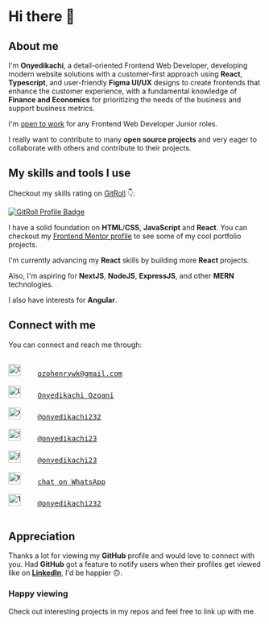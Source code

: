 # Hi there 👋

## About me

<!--
**OnyedikachiOzoani/OnyedikachiOzoani** is a ✨ _special_ ✨ repository because its `README.md` (this file) appears on your GitHub profile.

Here are some ideas to get you started:

- 🔭 I’m currently working on ...
- 🌱 I’m currently learning ...
- 👯 I’m looking to collaborate on ...
- 🤔 I’m looking for help with ...
- 💬 Ask me about ...
- 📫 How to reach me: ...
- 😄 Pronouns: ...
- ⚡ Fun fact: ...
-->

I'm **Onyedikachi**, a detail-oriented Frontend Web Developer, developing modern website solutions with a customer-first approach using **React**, **Typescript**, and user-friendly **Figma UI/UX** designs to create frontends that enhance the customer experience, with a fundamental knowledge of **Finance and Economics** for prioritizing the needs of the business and support business metrics.  

I'm [open to work](https://www.linkedin.com/in/onyedikachi23) for any Frontend Web Developer Junior roles.

I really want to contribute to many **open source projects** and very eager to collaborate with others and contribute to their projects.

## My skills and tools I use

Checkout my skills rating on [GitRoll](https://gitroll.io/profile/u8P8zSPiWPPVsp0RCEmPmzpE9RMA2) 👇:

<a href="https://gitroll.io/profile/u8P8zSPiWPPVsp0RCEmPmzpE9RMA2" target="_blank"><img src="https://gitroll.io/api/badges/profiles/v1/u8P8zSPiWPPVsp0RCEmPmzpE9RMA2" alt="GitRoll Profile Badge"/></a>

I have a solid foundation on **HTML**/**CSS**, **JavaScript** and **React**. You can checkout my [Frontend Mentor profile](https://www.frontendmentor.io/profile/onyedikachi23) to see some of my cool portfolio projects.  

I'm currently advancing my **React** skills by building more **React** projects.

Also, I'm aspiring for **NextJS**, **NodeJS**, **ExpressJS**, and other **MERN** technologies.  

I also have interests for **Angular**.

## Connect with me

You can connect and reach me through: 

<pre>

<a href="mailto:ozohenrywk@gmail.com" target="_blank"><img src="https://asset.brandfetch.io/id5o3EIREg/id6PVBBFQj.svg" alt="Gmail logo" width="24px" height="24px"/></a>    <a href="mailto:ozohenrywk@gmail.com" target="_blank">ozohenrywk@gmail.com</a>

<a href="https://www.linkedin.com/in/onyedikachi23/" target="_blank"><img src="https://asset.brandfetch.io/idJFz6sAsl/idO-lr4BCK.jpeg" alt="LinkedIn logo" width="24px" height="24px"/></a>    <a href="https://www.linkedin.com/in/onyedikachi23/" target="_blank">Onyedikachi Ozoani</a>

<a href="https://x.com/onyedikachi232" target="_blank"><img src="https://asset.brandfetch.io/idS5WhqBbM/idnz5G46Uq.jpeg" alt="X - Twitter logo" width="24px" height="24px"/></a>    <a href="https://x.com/onyedikachi232" target="_blank">@onyedikachi232</a>

<a href="https://stackoverflow.com/users/21363556/onyedikachi23" target="_blank"><img src="https://asset.brandfetch.io/ididrzcc2B/idge1taLhI.png" alt="Stack Overflow logo" width="24px" height="24px"/></a>    <a href="https://stackoverflow.com/users/21363556/onyedikachi23" target="_blank">@onyedikachi23</a>

<a href="https://www.frontendmentor.io/profile/onyedikachi23" target="_blank"><img src="https://asset.brandfetch.io/id-7PJzcYu/idDksQWGNy.jpeg" alt="Frontend Mentor logo" width="24px" height="24px"/></a>    <a href="https://www.frontendmentor.io/profile/onyedikachi23" target="_blank">@onyedikachi23</a>

<a href="https://wa.me/2348160836710" target="_blank"><img src="https://asset.brandfetch.io/id6Zq084G_/idc8kg0v_f.svg" alt="WhatsApp logo" width="24px" height="24px"/></a>    <a href="https://wa.me/2348160836710" target="_blank">chat on WhatsApp</a>

<a href="https://t.me/onyedikachi232" target="_blank"><img src="https://asset.brandfetch.io/id68S6e-Gp/id4intND9w.svg" alt="Telegram logo" width="24px" height="24px"/></a>    <a href="https://t.me/onyedikachi232" target="_blank">@onyedikachi232</a>

</pre> 

## Appreciation

Thanks a lot for viewing my **GitHub** profile and would love to connect with you. Had **GitHub** got a feature to notify users when their profiles get viewed like on [**LinkedIn**](https://www.linkedin.com/in/onyedikachi23), I'd be happier 🙃.

### Happy viewing 

Check out interesting projects in my repos and feel free to link up with me.
